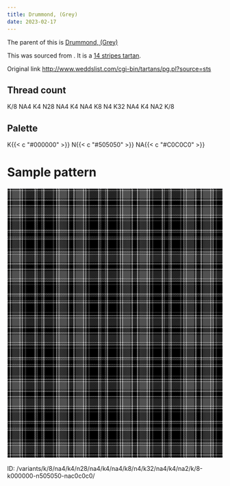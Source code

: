 ```yaml
---
title: Drummond, (Grey)
date: 2023-02-17
---
```

The parent of this is [Drummond, (Grey)](/tartans/k/8/na4/k4/n28/na4/k4/na4/k8/n4/k32/na4/k4/na2/k/8/)


This was sourced from <no value>.  It is a [14 stripes tartan](/stripes/stripes14/).

Original link http://www.weddslist.com/cgi-bin/tartans/pg.pl?source=sts

## Thread count
K/8 NA4 K4 N28 NA4 K4 NA4 K8 N4 K32 NA4 K4 NA2 K/8

## Palette
K{{< c "#000000" >}} N{{< c "#505050" >}} NA{{< c "#C0C0C0" >}}

# Sample pattern

![Tartan detail](tartan.png "K/8 NA4 K4 N28 NA4 K4 NA4 K8 N4 K32 NA4 K4 NA2 K/8 tartan")

ID: /variants/k/8/na4/k4/n28/na4/k4/na4/k8/n4/k32/na4/k4/na2/k/8-k000000-n505050-nac0c0c0/